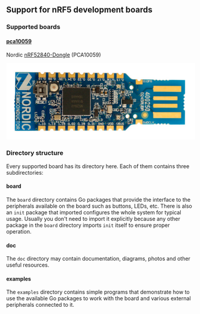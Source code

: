 ## Support for nRF5 development boards

### Supported boards

#### [pca10059](pca10059)

Nordic [nRF52840-Dongle](https://www.nordicsemi.com/Software-and-tools/Development-Kits/nRF52840-Dongle) (PCA10059)

![Nordic nRF52840-Dongle](pca10059/doc/board.jpg)

### Directory structure

Every supported board has its directory here. Each of them contains three subdirectories:

#### board

The `board` directory contains Go packages that provide the interface to the peripherals available on the board such as buttons, LEDs, etc.
There is also an `init` package that imported configures the whole system for typical usage.
Usually you don't need to import it explicitly because any other package in the `board` directory imports `init` itself to ensure proper operation.

#### doc

The `doc` directory may contain documentation, diagrams, photos and other useful resources.

#### examples

The `examples` directory contains simple programs that demonstrate how to use the available Go packages to work with the board and various external peripherals connected to it.
